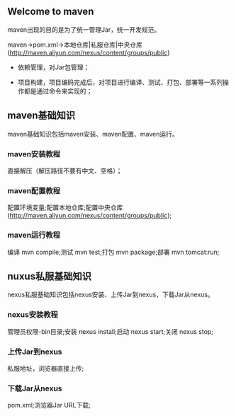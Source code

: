 ## Welcome to maven

maven出现的目的是为了统一管理Jar，统一开发规范。

maven->pom.xml->本地仓库|私服仓库|中央仓库(http://maven.aliyun.com/nexus/content/groups/public)

* 依赖管理，对Jar包管理；

* 项目构建，项目编码完成后，对项目进行编译、测试、打包、部署等一系列操作都是通过命令来实现的；


## maven基础知识

maven基础知识包括maven安装、maven配置、maven运行。

### maven安装教程
直接解压（解压路径不要有中文、空格）；

### maven配置教程
配置环境变量;配置本地仓库;配置中央仓库(http://maven.aliyun.com/nexus/content/groups/public);

### maven运行教程
编译 mvn compile;测试 mvn test;打包 mvn package;部署 mvn tomcat:run;


## nuxus私服基础知识

nexus私服基础知识包括nexus安装、上传Jar到nexus，下载Jar从nexus。

### nexus安装教程
管理员权限-bin目录;安装 nexus install;启动 nexus start;关闭 nexus stop;

### 上传Jar到nexus
私服地址，浏览器直接上传;

### 下载Jar从nexus
pom.xml;浏览器Jar URL下载;
